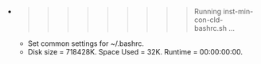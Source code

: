 * >>>>>>>>> Running inst-min-con-cld-bashrc.sh ...
  * Set common settings for ~/.bashrc.
  * Disk size = 718428K. Space Used = 32K. Runtime = 00:00:00:00.
